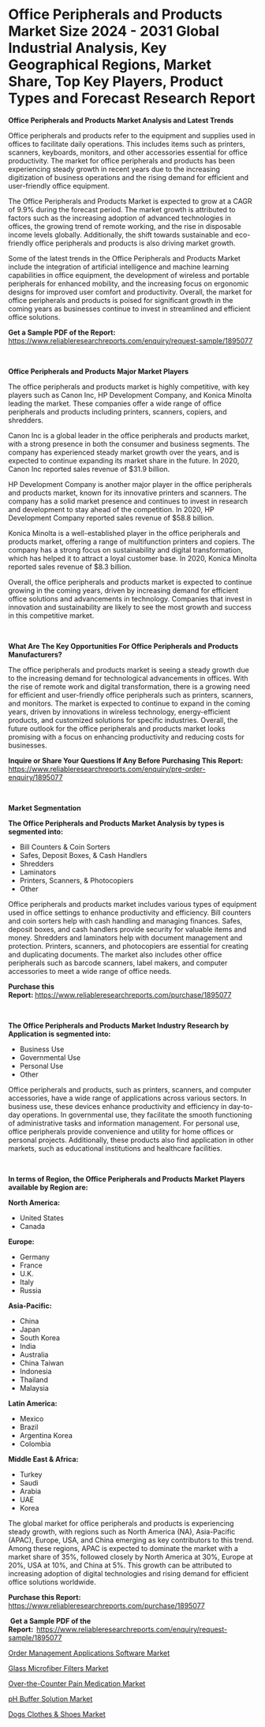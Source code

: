 <p><h1>Office Peripherals and Products Market Size 2024 - 2031 Global Industrial Analysis, Key Geographical Regions, Market Share, Top Key Players, Product Types and Forecast Research Report</h1></p><p><strong>Office Peripherals and Products Market Analysis and Latest Trends</strong></p>
<p><p>Office peripherals and products refer to the equipment and supplies used in offices to facilitate daily operations. This includes items such as printers, scanners, keyboards, monitors, and other accessories essential for office productivity. The market for office peripherals and products has been experiencing steady growth in recent years due to the increasing digitization of business operations and the rising demand for efficient and user-friendly office equipment.</p><p>The Office Peripherals and Products Market is expected to grow at a CAGR of 9.9% during the forecast period. The market growth is attributed to factors such as the increasing adoption of advanced technologies in offices, the growing trend of remote working, and the rise in disposable income levels globally. Additionally, the shift towards sustainable and eco-friendly office peripherals and products is also driving market growth.</p><p>Some of the latest trends in the Office Peripherals and Products Market include the integration of artificial intelligence and machine learning capabilities in office equipment, the development of wireless and portable peripherals for enhanced mobility, and the increasing focus on ergonomic designs for improved user comfort and productivity. Overall, the market for office peripherals and products is poised for significant growth in the coming years as businesses continue to invest in streamlined and efficient office solutions.</p></p>
<p><strong>Get a Sample PDF of the Report:&nbsp;</strong> <a href="https://www.reliableresearchreports.com/enquiry/request-sample/1895077">https://www.reliableresearchreports.com/enquiry/request-sample/1895077</a></p>
<p>&nbsp;</p>
<p><strong>Office Peripherals and Products Major Market Players</strong></p>
<p><p>The office peripherals and products market is highly competitive, with key players such as Canon Inc, HP Development Company, and Konica Minolta leading the market. These companies offer a wide range of office peripherals and products including printers, scanners, copiers, and shredders.</p><p>Canon Inc is a global leader in the office peripherals and products market, with a strong presence in both the consumer and business segments. The company has experienced steady market growth over the years, and is expected to continue expanding its market share in the future. In 2020, Canon Inc reported sales revenue of $31.9 billion.</p><p>HP Development Company is another major player in the office peripherals and products market, known for its innovative printers and scanners. The company has a solid market presence and continues to invest in research and development to stay ahead of the competition. In 2020, HP Development Company reported sales revenue of $58.8 billion.</p><p>Konica Minolta is a well-established player in the office peripherals and products market, offering a range of multifunction printers and copiers. The company has a strong focus on sustainability and digital transformation, which has helped it to attract a loyal customer base. In 2020, Konica Minolta reported sales revenue of $8.3 billion.</p><p>Overall, the office peripherals and products market is expected to continue growing in the coming years, driven by increasing demand for efficient office solutions and advancements in technology. Companies that invest in innovation and sustainability are likely to see the most growth and success in this competitive market.</p></p>
<p>&nbsp;</p>
<p><strong>What Are The Key Opportunities For Office Peripherals and Products Manufacturers?</strong></p>
<p><p>The office peripherals and products market is seeing a steady growth due to the increasing demand for technological advancements in offices. With the rise of remote work and digital transformation, there is a growing need for efficient and user-friendly office peripherals such as printers, scanners, and monitors. The market is expected to continue to expand in the coming years, driven by innovations in wireless technology, energy-efficient products, and customized solutions for specific industries. Overall, the future outlook for the office peripherals and products market looks promising with a focus on enhancing productivity and reducing costs for businesses.</p></p>
<p><strong>Inquire or Share Your Questions If Any Before Purchasing This Report:</strong> <a href="https://www.reliableresearchreports.com/enquiry/pre-order-enquiry/1895077">https://www.reliableresearchreports.com/enquiry/pre-order-enquiry/1895077</a></p>
<p>&nbsp;</p>
<p><strong>Market Segmentation</strong></p>
<p><strong>The Office Peripherals and Products Market Analysis by types is segmented into:</strong></p>
<p><ul><li>Bill Counters & Coin Sorters</li><li>Safes, Deposit Boxes, & Cash Handlers</li><li>Shredders</li><li>Laminators</li><li>Printers, Scanners, & Photocopiers</li><li>Other</li></ul></p>
<p><p>Office peripherals and products market includes various types of equipment used in office settings to enhance productivity and efficiency. Bill counters and coin sorters help with cash handling and managing finances. Safes, deposit boxes, and cash handlers provide security for valuable items and money. Shredders and laminators help with document management and protection. Printers, scanners, and photocopiers are essential for creating and duplicating documents. The market also includes other office peripherals such as barcode scanners, label makers, and computer accessories to meet a wide range of office needs.</p></p>
<p><strong>Purchase this Report:&nbsp;</strong><a href="https://www.reliableresearchreports.com/purchase/1895077">https://www.reliableresearchreports.com/purchase/1895077</a></p>
<p>&nbsp;</p>
<p><strong>The Office Peripherals and Products Market Industry Research by Application is segmented into:</strong></p>
<p><ul><li>Business Use</li><li>Governmental Use</li><li>Personal Use</li><li>Other</li></ul></p>
<p><p>Office peripherals and products, such as printers, scanners, and computer accessories, have a wide range of applications across various sectors. In business use, these devices enhance productivity and efficiency in day-to-day operations. In governmental use, they facilitate the smooth functioning of administrative tasks and information management. For personal use, office peripherals provide convenience and utility for home offices or personal projects. Additionally, these products also find application in other markets, such as educational institutions and healthcare facilities.</p></p>
<p>&nbsp;</p>
<p><strong>In terms of Region, the Office Peripherals and Products Market Players available by Region are:</strong></p>
<p>
    <p> <strong> North America: </strong>
        <ul>
            <li>United States</li>
            <li>Canada</li>
        </ul>
        </p> 
    <p> <strong> Europe: </strong>
        <ul>
            <li>Germany</li>
            <li>France</li>
            <li>U.K.</li>
            <li>Italy</li>
            <li>Russia</li>
        </ul>
        </p> 
    <p> <strong> Asia-Pacific: </strong>
        <ul>
            <li>China</li>
            <li>Japan</li>
            <li>South Korea</li>
            <li>India</li>
            <li>Australia</li>
            <li>China Taiwan</li>
            <li>Indonesia</li>
            <li>Thailand</li>
            <li>Malaysia</li>
        </ul>
        </p> 
    <p> <strong> Latin America: </strong>
        <ul>
            <li>Mexico</li>
            <li>Brazil</li>
            <li>Argentina Korea</li>
            <li>Colombia</li>
        </ul>
        </p> 
    <p> <strong> Middle East & Africa: </strong>
        <ul>
            <li>Turkey</li>
            <li>Saudi</li>
            <li>Arabia</li>
            <li>UAE</li>
            <li>Korea</li>
        </ul>
    </p>
    </p>
<p><p>The global market for office peripherals and products is experiencing steady growth, with regions such as North America (NA), Asia-Pacific (APAC), Europe, USA, and China emerging as key contributors to this trend. Among these regions, APAC is expected to dominate the market with a market share of 35%, followed closely by North America at 30%, Europe at 20%, USA at 10%, and China at 5%. This growth can be attributed to increasing adoption of digital technologies and rising demand for efficient office solutions worldwide.</p></p>
<p><strong>Purchase this Report: </strong><a href="https://www.reliableresearchreports.com/purchase/1895077">https://www.reliableresearchreports.com/purchase/1895077</a></p>
<p>&nbsp;<strong>Get a Sample PDF of the Report:&nbsp;&nbsp;</strong><a href="https://www.reliableresearchreports.com/enquiry/request-sample/1895077">https://www.reliableresearchreports.com/enquiry/request-sample/1895077</a></p>
<p><strong></strong></p>
<p><p><a href="https://funky-papaya-cf4.notion.site/Order-Management-Applications-Software-Market-Size-Reflecting-a-Forecast-Till-2031-Market-By-Type--a75017feedfd4e57a9a9491080a719f2">Order Management Applications Software Market</a></p><p><a href="https://view.publitas.com/reportprime-1/glass-microfiber-filters-market-size-furnishes-valuable-information-encompassing-market-share-market-trends-and-projections-spanning-from-2024-to-2031/">Glass Microfiber Filters Market</a></p><p><a href="https://summer-dogwood-3e9.notion.site/Over-the-Counter-Pain-Medication-Market-Provides-a-Comprehensive-Analysis-Including-a-Macro-Overview-cb3351f2101c4c67828feddcec63f0dc">Over-the-Counter Pain Medication Market</a></p><p><a href="https://view.publitas.com/reportprime-1/ph-buffer-solution-market-analysis-examines-its-scope-on-growth-opportunities-and-forecasted-trends-spanning-from-2024-to-2031/">pH Buffer Solution Market</a></p><p><a href="https://github.com/wwwkeltoum/Market-Research-Report-List-2/blob/main/dogs-clothes-shoes-market.md">Dogs Clothes & Shoes Market</a></p></p>